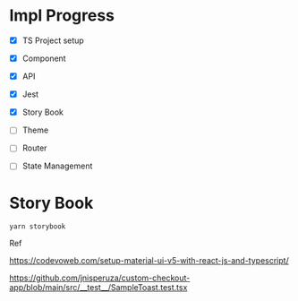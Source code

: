 
# Impl Progress

- [X] TS Project setup

- [X] Component

- [X] API

- [X] Jest

- [X] Story Book

- [ ] Theme

- [ ] Router

- [ ] State Management


# Story Book

```
yarn storybook
```

Ref

https://codevoweb.com/setup-material-ui-v5-with-react-js-and-typescript/

https://github.com/jnisperuza/custom-checkout-app/blob/main/src/__test__/SampleToast.test.tsx

